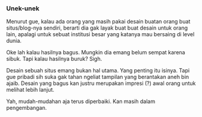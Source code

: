 ### Unek-unek

Menurut gue, kalau ada orang yang masih pakai desain buatan orang buat situs/blog-nya sendiri, berarti dia gak layak buat buat desain untuk orang lain, apalagi untuk sebuat institusi besar yang katanya mau bersaing di level dunia.

Oke lah kalau hasilnya bagus. Mungkin dia emang belum sempat karena sibuk. Tapi kalau hasilnya buruk? Sigh.

Desain sebuah situs emang bukan hal utama. Yang penting itu isinya. Tapi gue pribadi sih suka gak tahan ngeliat tampilan yang berantakan aneh bin ajaib. Desain yang bagus kan justru merupakan impresi (?) awal orang untuk melihat lebih lanjut.

Yah, mudah-mudahan aja terus diperbaiki. Kan masih dalam pengembangan.

<!-- {"time": "2008-01-04 21:52:08", "title": "Unek-unek"} -->
